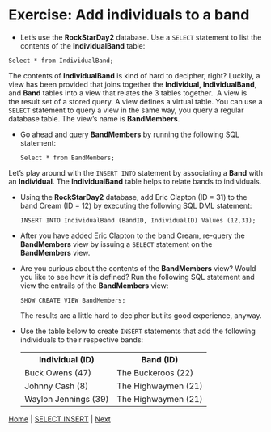 # Exercise:  Add individuals to a band
-	Let’s use the **RockStarDay2** database.  Use a `SELECT` statement to list the contents of the **IndividualBand** table:

  ```
  Select * from IndividualBand;
  ```

The contents of **IndividualBand** is kind of hard to decipher, right?  Luckily, a view has been provided that joins together the **Individual, IndividualBand**, and **Band** tables into a view that relates the 3 tables together.   A view is the result set of a stored query.  A view defines a virtual table.  You can use a `SELECT` statement to query a view in the same way, you query a regular database table.  The view’s name is **BandMembers**.  

- Go ahead and query **BandMembers** by running the following SQL statement:

  ```
  Select * from BandMembers;
  ```

Let’s play around with the `INSERT INTO` statement by associating a **Band** with an **Individual**.  The **IndividualBand** table helps to relate bands to individuals.  

- Using the **RockStarDay2** database, add Eric Clapton (ID = 31) to the band Cream (ID = 12) by executing the following SQL DML statement:

  ```
  INSERT INTO IndividualBand (BandID, IndividualID) Values (12,31);
  ```

- After you have added Eric Clapton to the band Cream, re-query the **BandMembers** view by issuing a `SELECT` statement on the **BandMembers** view.  

- Are you curious about the contents of the **BandMembers** view?  Would you like to see how it is defined?  Run the following SQL statement and view the entrails of the **BandMembers** view:

  ```
  SHOW CREATE VIEW BandMembers;
  ```

  The results are a little hard to decipher but its good experience, anyway.

- Use the table below to create `INSERT` statements that add the following individuals to their respective bands:

  <table>
    <tr>
      <th>Individual (ID)</th>
      <th>Band (ID)</th>
    </tr>
    <tr>
      <td>Buck Owens (47)</td>
      <td>The Buckeroos (22)</td>
    </tr>
    <tr>
      <td>Johnny Cash (8)</td>
      <td>The Highwaymen (21)</td>
    </tr>
    <tr>
      <td>Waylon Jennings (39)</td>
      <td>The Highwaymen (21)</td>
    </tr>
  </table>

[Home](/)  |  [SELECT INSERT](/14-selectinsert/)  |  [Next](/14-selectinsert/2)
